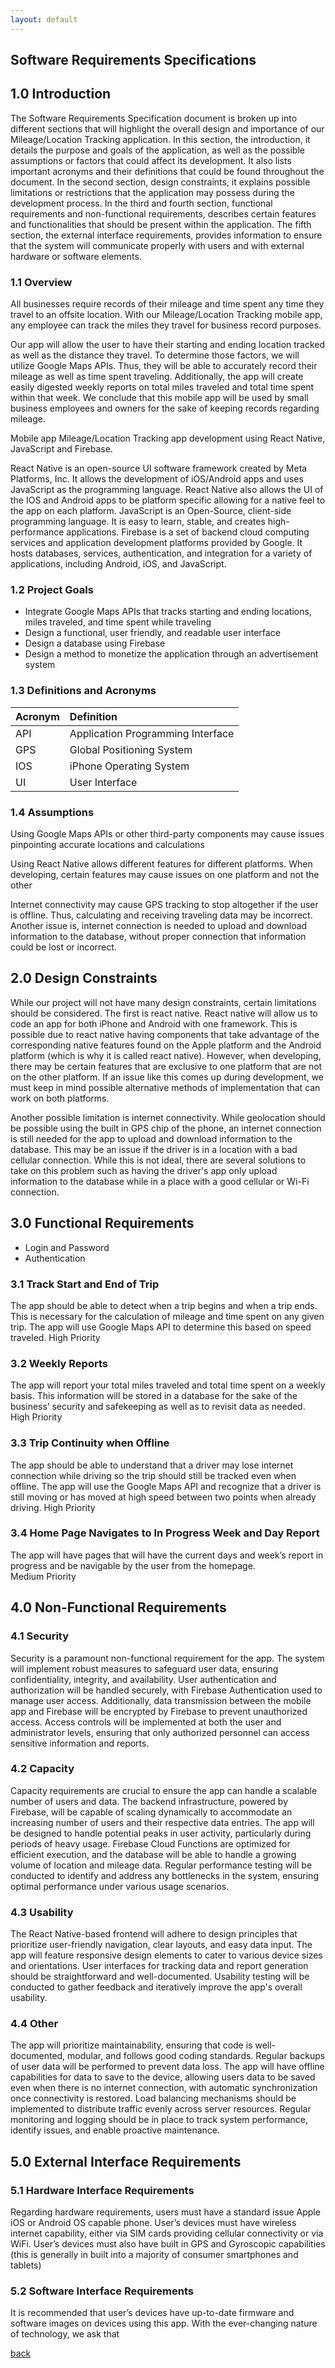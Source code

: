 ```yaml
---
layout: default
---
```

## Software Requirements Specifications

## 1.0 Introduction 

The Software Requirements Specification document is broken up into different sections that will highlight the overall design and importance of our Mileage/Location Tracking application. In this section, the introduction, it details the purpose and goals of the application, as well as the possible assumptions or factors that could affect its development. It also lists important acronyms and their definitions that could be found throughout the document. In the second section, design constraints, it explains possible limitations or restrictions that the application may possess during the development process. In the third and fourth section, functional requirements and non-functional requirements, describes certain features and functionalities that should be present within the application. The fifth section, the external interface requirements, provides information to ensure that the system will communicate properly with users and with external hardware or software elements. 

### 1.1 Overview 

All businesses require records of their mileage and time spent any time they travel to an offsite location. With our Mileage/Location Tracking mobile app, any employee can track the miles they travel for business record purposes.  

Our app will allow the user to have their starting and ending location tracked as well as the distance they travel. To determine those factors, we will utilize Google Maps APIs. Thus, they will be able to accurately record their mileage as well as time spent traveling. Additionally, the app will create easily digested weekly reports on total miles traveled and total time spent within that week. We conclude that this mobile app will be used by small business employees and owners for the sake of keeping records regarding mileage. 

Mobile app Mileage/Location Tracking app development using React Native, JavaScript and Firebase. 

React Native is an open-source UI software framework created by Meta Platforms, Inc. It allows the development of iOS/Android apps and uses JavaScript as the programming language. React Native also allows the UI of the IOS and Android apps to be platform specific allowing for a native feel to the app on each platform. JavaScript is an Open-Source, client-side programming language. It is easy to learn, stable, and creates high-performance applications. Firebase is a set of backend cloud computing services and application development platforms provided by Google. It hosts databases, services, authentication, and integration for a variety of applications, including Android, iOS, and JavaScript. 

### 1.2 Project Goals 

* Integrate Google Maps APIs that tracks starting and ending locations, miles traveled, and time spent while traveling 
* Design a functional, user friendly, and readable user interface 
* Design a database using Firebase 
* Design a method to monetize the application through an advertisement system 

### 1.3 Definitions and Acronyms 

| Acronym      | Definition            
|:-------------|:-----
|API| Application Programming Interface     
|GPS| Global Positioning System   
|IOS| iPhone Operating System 
|UI| User Interface

### 1.4 Assumptions 

Using Google Maps APIs or other third-party components may cause issues pinpointing accurate locations and calculations 

Using React Native allows different features for different platforms. When developing, certain features may cause issues on one platform and not the other 

Internet connectivity may cause GPS tracking to stop altogether if the user is offline. Thus, calculating and receiving traveling data may be incorrect. Another issue is, internet connection is needed to upload and download information to the database, without proper connection that information could be lost or incorrect. 

## 2.0 Design Constraints 

While our project will not have many design constraints, certain limitations should be considered.  The first is react native. React native will allow us to code an app for both iPhone and Android with one framework.  This is possible due to react native having components that take advantage of the corresponding native features found on the Apple platform and the Android platform (which is why it is called react native).  However, when developing, there may be certain features that are exclusive to one platform that are not on the other platform.  If an issue like this comes up during development, we must keep in mind possible alternative methods of implementation that can work on both platforms. 

Another possible limitation is internet connectivity.  While geolocation should be possible using the built in GPS chip of the phone, an internet connection is still needed for the app to upload and download information to the database.  This may be an issue if the driver is in a location with a bad cellular connection.  While this is not ideal, there are several solutions to take on this problem such as having the driver's app only upload information to the database while in a place with a good cellular or Wi-Fi connection. 

## 3.0 Functional Requirements 

* Login and Password 
* Authentication 

### 3.1 Track Start and End of Trip 
The app should be able to detect when a trip begins and when a trip ends. This is necessary for the calculation of mileage and time spent on any given trip. The app will use Google Maps API to determine this based on speed traveled. 
High Priority 

### 3.2 Weekly Reports 
The app will report your total miles traveled and total time spent on a weekly basis. This information will be stored in a database for the sake of the business’ security and safekeeping as well as to revisit data as needed. 
High Priority 

### 3.3 Trip Continuity when Offline 
The app should be able to understand that a driver may lose internet connection while driving so the trip should still be tracked even when offline. The app will use the Google Maps API and recognize that a driver is still moving or has moved at high speed between two points when already driving. 
High Priority 

### 3.4 Home Page Navigates to In Progress Week and Day Report 
The app will have pages that will have the current days and week’s report in progress and be navigable by the user from the homepage.  
Medium Priority 

## 4.0 Non-Functional Requirements 

### 4.1 Security 

Security is a paramount non-functional requirement for the app. The system will implement robust measures to safeguard user data, ensuring confidentiality, integrity, and availability. User authentication and authorization will be handled securely, with Firebase Authentication used to manage user access. Additionally, data transmission between the mobile app and Firebase will be encrypted by Firebase to prevent unauthorized access. Access controls will be implemented at both the user and administrator levels, ensuring that only authorized personnel can access sensitive information and reports. 

### 4.2 Capacity 

Capacity requirements are crucial to ensure the app can handle a scalable number of users and data. The backend infrastructure, powered by Firebase, will be capable of scaling dynamically to accommodate an increasing number of users and their respective data entries. The app will be designed to handle potential peaks in user activity, particularly during periods of heavy usage. Firebase Cloud Functions are optimized for efficient execution, and the database will be able to handle a growing volume of location and mileage data. Regular performance testing will be conducted to identify and address any bottlenecks in the system, ensuring optimal performance under various usage scenarios. 

### 4.3 Usability 

The React Native-based frontend will adhere to design principles that prioritize user-friendly navigation, clear layouts, and easy data input. The app will feature responsive design elements to cater to various device sizes and orientations. User interfaces for tracking data and report generation should be straightforward and well-documented. Usability testing will be conducted to gather feedback and iteratively improve the app's overall usability. 

### 4.4 Other 

The app will prioritize maintainability, ensuring that code is well-documented, modular, and follows good coding standards. Regular backups of user data will be performed to prevent data loss. The app will have offline capabilities for data to save to the device, allowing users data to be saved even when there is no internet connection, with automatic synchronization once connectivity is restored. Load balancing mechanisms should be implemented to distribute traffic evenly across server resources. Regular monitoring and logging should be in place to track system performance, identify issues, and enable proactive maintenance. 

## 5.0 External Interface Requirements 

### 5.1 Hardware Interface Requirements 

Regarding hardware requirements, users must have a standard issue Apple iOS or Android OS capable phone. User’s devices must have wireless internet capability, either via SIM cards providing cellular connectivity or via WiFi. User’s devices must also have built in GPS and Gyroscopic capabilities (this is generally in built into a majority of consumer smartphones and tablets) 

### 5.2 Software Interface Requirements 

It is recommended that user’s devices have up-to-date firmware and software images on devices using this app. With the ever-changing nature of technology, we ask that  

[back](./)
